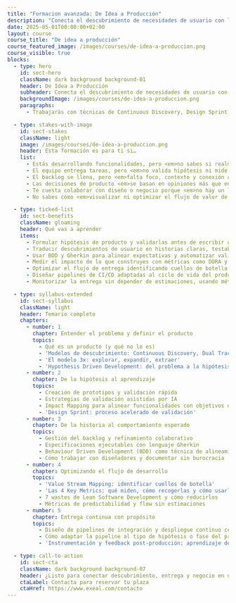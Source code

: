 ```yaml
---
title: "Formacion avanzada: De Idea a Producción"
description: "Conecta el descubrimiento de necesidades de usuario con la construcción de software que genera impacto real."
date: 2025-05-01T00:00:00+02:00
layout: course
course_title: "De idea a producción"
course_featured_image: /images/courses/de-idea-a-produccion.png
course_visible: true
blocks:
  - type: hero
    id: sect-hero
    className: dark background background-01
    header: De Idea a Producción
    subheader: Conecta el descubrimiento de necesidades de usuario con la construcción de software que genera impacto real.
    backgroundImage: /images/courses/de-idea-a-produccion.png
    paragraphs:
      - Trabajarás con técnicas de Continuous Discovery, Design Sprint, BDD, Value Stream Mapping y diseño de pipelines de CI/CD orientadas a maximizar valor y aprendizaje continuo.

  - type: stakes-with-image
    id: sect-stakes
    className: light
    image: /images/courses/de-idea-a-produccion.png
    header: Esta formación es para ti si…
    list:
      - Estás desarrollando funcionalidades, pero <em>no sabes si realmente están generando impacto</em>.
      - El equipo entrega tareas, pero <em>no valida hipótesis ni mide aprendizaje</em>.
      - El backlog se llena, pero <em>falta foco, contexto y conexión con los usuarios</em>.
      - Las decisiones de producto <em>se basan en opiniones más que en datos o experimentos controlados</em>.
      - Te cuesta colaborar con diseño o negocio porque <em>no hay un lenguaje compartido</em>.
      - No sabes cómo <em>visualizar ni optimizar el flujo de valor de principio a fin.</em>

  - type: ticked-list
    id: sect-benefits
    className: gloaming
    header: Qué vas a aprender
    items:
      - Formular hipótesis de producto y validarlas antes de escribir una línea de código.
      - Traducir descubrimientos de usuario en historias claras, testables y con contexto.
      - Usar BDD y Gherkin para alinear expectativas y automatizar validación.
      - Medir el impacto de lo que construyes con métricas como DORA y SPACE.
      - Optimizar el flujo de entrega identificando cuellos de botella con Value Stream Mapping.
      - Diseñar pipelines de CI/CD adaptadas al ciclo de vida del producto.
      - Monitorizar la entrega sin depender de estimaciones, usando métricas de predictabilidad y flow.

  - type: syllabus-extended
    id: sect-syllabus
    className: light
    header: Temario completo
    chapters:
      - number: 1
        chapter: Entender el problema y definir el producto
        topics:
          - Qué es un producto (y qué no lo es)
          - 'Modelos de descubrimiento: Continuous Discovery, Dual Track'
          - 'El modelo 3x: explorar, expandir, extraer'
          - 'Hypothesis Driven Development: del problema a la hipótesis validable'
      - number: 2
        chapter: De la hipótesis al aprendizaje
        topics:
          - Creación de prototipos y validación rápida
          - Estrategias de validación asistidas por IA
          - Impact Mapping para alinear funcionalidades con objetivos de negocio
          - 'Design Sprint: proceso acelerado de validación'
      - number: 3
        chapter: De la historia al comportamiento esperado
        topics:
          - Gestión del backlog y refinamiento colaborativo
          - Especificaciones ejecutables con lenguaje Gherkin
          - Behaviour Driven Development (BDD) como técnica de alineamiento
          - Cómo trabajar con diseñadores y documentar sin burocracia
      - number: 4
        chapter: Optimizando el flujo de desarrollo
        topics:
          - 'Value Stream Mapping: identificar cuellos de botella'
          - 'Las 4 Key Metrics: qué miden, cómo recogerlas y cómo usarlas'
          - 7 wastes de Lean Software Development y cómo reducirlos
          - Métricas de predictabilidad y flow sin estimaciones
      - number: 5
        chapter: Entrega continua con propósito
        topics:
          - Diseño de pipelines de integración y despliegue continuo centradas en flujo
          - Cómo adaptar la pipeline al tipo de hipótesis o fase del producto
          - 'Instrumentación y feedback post-producción: aprendizaje desde la entrega'

  - type: call-to-action
    id: sect-cta
    className: dark background background-07
    header: ¿Listo para conectar descubrimiento, entrega y negocio en un flujo continuo de valor real?
    ctaLabel: Contacta para reservar tu plaza
    ctaHref: https://www.exeal.com/contacto
---
```

